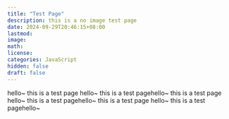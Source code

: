 ```yaml
---
title: "Test Page"
description: this is a no image test page
date: 2024-09-29T20:46:15+08:00
lastmod:
image: 
math: 
license: 
categories: JavaScript
hidden: false
draft: false
---
```

hello~
this is a test page
hello~
this is a test pagehello~
this is a test page
hello~
this is a test pagehello~
this is a test page
hello~
this is a test pagehello~

